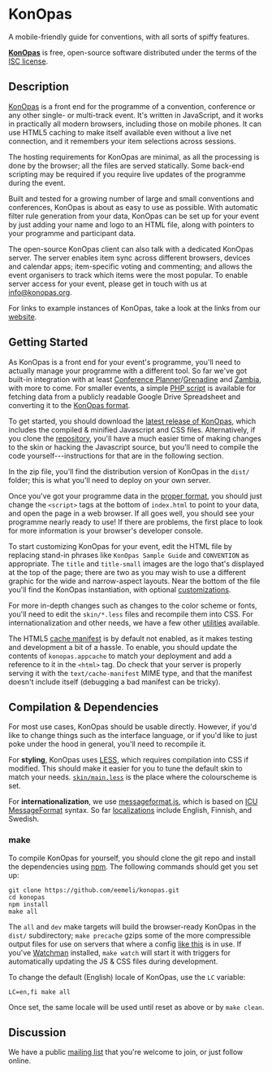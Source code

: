 KonOpas
=======

A mobile-friendly guide for conventions, with all sorts of spiffy features.

**[KonOpas]** is free, open-source software distributed under the terms of the
[ISC license](./LICENSE).


## Description

[KonOpas] is a front end for the programme of a convention, conference or any
other single- or multi-track event. It's written in JavaScript, and it works in
practically all modern browsers, including those on mobile phones. It can use
HTML5 caching to make itself available even without a live net connection, and
it remembers your item selections across sessions.

The hosting requirements for KonOpas are minimal, as all the processing is done
by the browser; all the files are served statically. Some back-end scripting may
be required if you require live updates of the programme during the event.

Built and tested for a growing number of large and small conventions and
conferences, KonOpas is about as easy to use as possible. With automatic filter
rule generation from your data, KonOpas can be set up for your event by just
adding your name and logo to an HTML file, along with pointers to your
programme and participant data.

The open-source KonOpas client can also talk with a dedicated KonOpas server.
The server enables item sync across different browsers, devices and calendar
apps; item-specific voting and commenting; and allows the event organisers to
track which items were the most popular. To enable server access for your event,
please get in touch with us at info@konopas.org.

For links to example instances of KonOpas, take a look at the links from our
[website][KonOpas].

[KonOpas]: https://konopas.github.io/


## Getting Started

As KonOpas is a front end for your event's programme, you'll need to actually
manage your programme with a different tool. So far we've got built-in
integration with at least [Conference Planner]/[Grenadine] and [Zambia], with
more to come. For smaller events, a simple [PHP script] is available for
fetching data from a publicly readable Google Drive Spreadsheet and converting
it to the [KonOpas format][KO-fmt].

[Conference Planner]: http://sourceforge.net/projects/conferenceplan/
[Grenadine]: http://events.grenadine.co/
[Zambia]: https://github.com/olszowka/Zambia
[PHP script]: https://github.com/eemeli/konopas/tree/master/util/gdrive2js
[KO-fmt]: http://konopas.org/data-fmt


To get started, you should download the [latest release of KonOpas][KO-latest],
which includes the compiled & minified Javascript and CSS files. Alternatively,
if you clone the [repository][KO-repo], you'll have a much easier time of
making changes to the skin or hacking the Javascript source, but you'll need to
compile the code yourself---instructions for that are in the following section.

[KO-latest]: https://github.com/eemeli/konopas/releases/latest
[KO-repo]: https://github.com/eemeli/konopas

In the zip file, you'll find the distribution version of KonOpas in the `dist/`
folder; this is what you'll need to deploy on your own server.

Once you've got your programme data in the [proper format][KO-fmt], you should
just change the `<script>` tags at the bottom of `index.html` to point to your
data, and open the page in a web browser. If all goes well, you should see your
programme nearly ready to use! If there are problems, the first place to look
for more information is your browser's developer console.

To start customizing KonOpas for your event, edit the HTML file by replacing
stand-in phrases like `KonOpas Sample Guide` and `CONVENTION` as appropriate.
The `title` and `title-small` images are the logo that's displayed at the top of
the page; there are two as you may wish to use a different graphic for the wide
and narrow-aspect layouts. Near the bottom of the file you'll find the KonOpas
instantiation, with optional [customizations][KO-cfg].

For more in-depth changes such as changes to the color scheme or fonts, you'll
need to edit the `skin/*.less` files and recompile them into CSS. For
internationalization and other needs, we have a few other [utilities][KO-util]
available.

The HTML5 [cache manifest] is by default not enabled, as it makes testing and
development a bit of a hassle. To enable, you should update the contents of
`konopas.appcache` to match your deployment and add a reference to it in the
`<html>` tag. Do check that your server is properly serving it with the
`text/cache-manifest` MIME type, and that the manifest doesn't include itself
(debugging a bad manifest can be tricky).

[KO-cfg]: https://konopas.github.io/config
[KO-util]: https://konopas.github.io/util/
[cache manifest]: http://en.wikipedia.org/wiki/Cache_manifest_in_HTML5


## Compilation & Dependencies

For most use cases, KonOpas should be usable directly. However, if you'd like to
change things such as the interface language, or if you'd like to just poke
under the hood in general, you'll need to recompile it.

For **styling**, KonOpas uses [LESS], which requires compilation into CSS if
modified. This should make it easier for you to tune the default skin to match
your needs. [`skin/main.less`](skin/main.less) is the place where the
colourscheme is set.

For **internationalization**, we use [messageformat.js], which is based on
[ICU MessageFormat] syntax. So far [localizations](src/i18n/) include English,
Finnish, and Swedish.

[LESS]: http://lesscss.org/
[messageformat.js]: https://github.com/SlexAxton/messageformat.js
[ICU MessageFormat]: http://userguide.icu-project.org/formatparse/messages

### make

To compile KonOpas for yourself, you should clone the git repo and install the
dependencies using [npm]. The following commands should get you set up:
```
git clone https://github.com/eemeli/konopas.git
cd konopas
npm install
make all
```

The `all` and `dev` make targets will build the browser-ready KonOpas in the
`dist/` subdirectory; `make precache` gzips some of the more compressible output
files for use on servers that where a config
[like this](util/apache-enable-gzip.conf) is in use. If you've [Watchman]
installed, `make watch` will start it with triggers for automatically updating
the JS & CSS files during development.

To change the default (English) locale of KonOpas, use the `LC` variable:
```
LC=en,fi make all
```
Once set, the same locale will be used until reset as above or by `make clean`.

[npm]: https://www.npmjs.com/
[Watchman]: https://github.com/facebook/watchman


## Discussion

We have a public [mailing list][KO-list] that you're welcome to join, or just
follow online.

[KO-list]: https://groups.google.com/d/forum/konopas-dev

